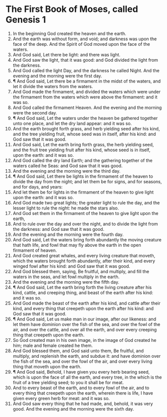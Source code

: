 ﻿# The First Book of Moses, called Genesis 1
1. In the beginning God created the heaven and the earth. 
2. And the earth was without form, and void; and darkness was upon the face of the deep. And the Spirit of God moved upon the face of the waters. 
3. And God said, Let there be light: and there was light. 
4. And God saw the light, that it was good: and God divided the light from the darkness. 
5. And God called the light Day, and the darkness he called Night. And the evening and the morning were the first day. 
6. ¶ And God said, Let there be a firmament in the midst of the waters, and let it divide the waters from the waters. 
7. And God made the firmament, and divided the waters which were under the firmament from the waters which were above the firmament: and it was so. 
8. And God called the firmament Heaven. And the evening and the morning were the second day. 
9. ¶ And God said, Let the waters under the heaven be gathered together unto one place, and let the dry land appear: and it was so. 
10. And the earth brought forth grass, and herb yielding seed after his kind, and the tree yielding fruit, whose seed was in itself, after his kind: and God saw that it was good. 
11. And God said, Let the earth bring forth grass, the herb yielding seed, and the fruit tree yielding fruit after his kind, whose seed is in itself, upon the earth: and it was so. 
12. And God called the dry land Earth; and the gathering together of the waters called he Seas: and God saw that it was good. 
13. And the evening and the morning were the third day. 
14. ¶ And God said, Let there be lights in the firmament of the heaven to divide the day from the night; and let them be for signs, and for seasons, and for days, and years: 
15. And let them be for lights in the firmament of the heaven to give light upon the earth: and it was so. 
16. And God made two great lights; the greater light to rule the day, and the lesser light to rule the night: he made the stars also. 
17. And God set them in the firmament of the heaven to give light upon the earth, 
18. And to rule over the day and over the night, and to divide the light from the darkness: and God saw that it was good. 
19. And the evening and the morning were the fourth day. 
20. And God said, Let the waters bring forth abundantly the moving creature that hath life, and fowl that may fly above the earth in the open firmament of heaven. 
21. And God created great whales, and every living creature that moveth, which the waters brought forth abundantly, after their kind, and every winged fowl after his kind: and God saw that it was good. 
22. And God blessed them, saying, Be fruitful, and multiply, and fill the waters in the seas, and let fowl multiply in the earth. 
23. And the evening and the morning were the fifth day.
24. ¶ And God said, Let the earth bring forth the living creature after his kind, cattle, and creeping thing, and beast of the earth after his kind: and it was so. 
25. And God made the beast of the earth after his kind, and cattle after their kind, and every thing that creepeth upon the earth after his kind: and God saw that it was good. 
26. ¶ And God said, Let us make man in our image, after our likeness: and let them have dominion over the fish of the sea, and over the fowl of the air, and over the cattle, and over all the earth, and over every creeping thing that creepeth upon the earth. 
27. So God created man in his own image, in the image of God created he him; male and female created he them. 
28. And God blessed them, and God said unto them, Be fruitful, and multiply, and replenish the earth, and subdue it: and have dominion over the fish of the sea, and over the fowl of the air, and over every living thing that moveth upon the earth. 
29. ¶ And God said, Behold, I have given you every herb bearing seed, which is upon the face of all the earth, and every tree, in the which is the fruit of a tree yielding seed; to you it shall be for meat. 
30. And to every beast of the earth, and to every fowl of the air, and to every thing that creepeth upon the earth, wherein there is life, I have given every green herb for meat: and it was so. 
31. And God saw every thing that he had made, and, behold, it was very good. And the evening and the morning were the sixth day. 